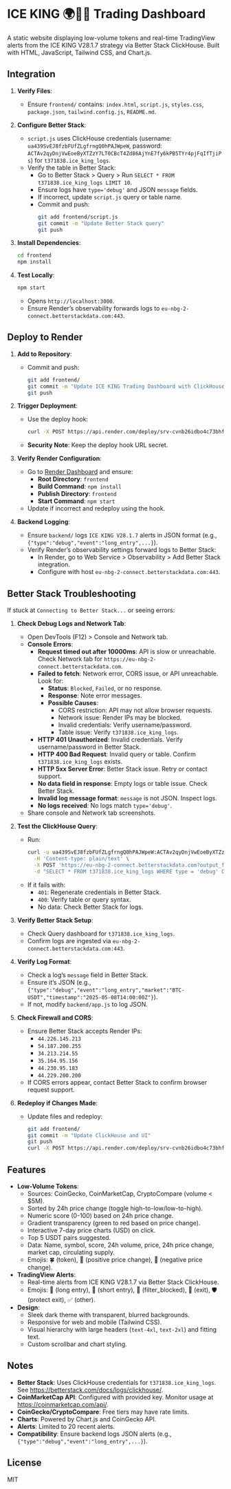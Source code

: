 # ICE KING 🌍🧊👑 Trading Dashboard

A static website displaying low-volume tokens and real-time TradingView alerts from the ICE KING V28.1.7 strategy via Better Stack ClickHouse. Built with HTML, JavaScript, Tailwind CSS, and Chart.js.

## Integration

1. **Verify Files**:
   - Ensure `frontend/` contains: `index.html`, `script.js`, `styles.css`, `package.json`, `tailwind.config.js`, `README.md`.

2. **Configure Better Stack**:
   - `script.js` uses ClickHouse credentials (username: `ua439SvEJ8fzbFUfZLgfrngQ0hPAJWpeW`, password: `ACTAv2qyDnjVwEoeByXTZzY7LT0CBcT4Zd86AjYnE7fy6kPB5TYr4pjFqIfTjiPs`) for `t371838.ice_king_logs`.
   - Verify the table in Better Stack:
     - Go to Better Stack > Query > Run `SELECT * FROM t371838.ice_king_logs LIMIT 10`.
     - Ensure logs have `type='debug'` and JSON `message` fields.
     - If incorrect, update `script.js` query or table name.
     - Commit and push:
       ```bash
       git add frontend/script.js
       git commit -m "Update Better Stack query"
       git push
       ```

3. **Install Dependencies**:
   ```bash
   cd frontend
   npm install
   ```

4. **Test Locally**:
   ```bash
   npm start
   ```
   - Opens `http://localhost:3000`.
   - Ensure Render’s observability forwards logs to `eu-nbg-2-connect.betterstackdata.com:443`.

## Deploy to Render

1. **Add to Repository**:
   - Commit and push:
     ```bash
     git add frontend/
     git commit -m "Update ICE KING Trading Dashboard with ClickHouse and UI"
     git push
     ```

2. **Trigger Deployment**:
   - Use the deploy hook:
     ```bash
     curl -X POST https://api.render.com/deploy/srv-cvnb26idbo4c73bhfjq0?key=kVx4mjdNEVc
     ```
   - **Security Note**: Keep the deploy hook URL secret.

3. **Verify Render Configuration**:
   - Go to [Render Dashboard](https://dashboard.render.com/) and ensure:
     - **Root Directory**: `frontend`
     - **Build Command**: `npm install`
     - **Publish Directory**: `frontend`
     - **Start Command**: `npm start`
   - Update if incorrect and redeploy using the hook.

4. **Backend Logging**:
   - Ensure `backend/` logs `ICE KING V28.1.7` alerts in JSON format (e.g., `{"type":"debug","event":"long_entry",...}`).
   - Verify Render’s observability settings forward logs to Better Stack:
     - In Render, go to Web Service > Observability > Add Better Stack integration.
     - Configure with host `eu-nbg-2-connect.betterstackdata.com:443`.

## Better Stack Troubleshooting

If stuck at `Connecting to Better Stack...` or seeing errors:

1. **Check Debug Logs and Network Tab**:
   - Open DevTools (F12) > Console and Network tab.
   - **Console Errors**:
     - **Request timed out after 10000ms**: API is slow or unreachable. Check Network tab for `https://eu-nbg-2-connect.betterstackdata.com`.
     - **Failed to fetch**: Network error, CORS issue, or API unreachable. Look for:
       - **Status**: `Blocked`, `Failed`, or no response.
       - **Response**: Note error messages.
       - **Possible Causes**:
         - CORS restriction: API may not allow browser requests.
         - Network issue: Render IPs may be blocked.
         - Invalid credentials: Verify username/password.
         - Table issue: Verify `t371838.ice_king_logs`.
     - **HTTP 401 Unauthorized**: Invalid credentials. Verify username/password in Better Stack.
     - **HTTP 400 Bad Request**: Invalid query or table. Confirm `t371838.ice_king_logs` exists.
     - **HTTP 5xx Server Error**: Better Stack issue. Retry or contact support.
     - **No data field in response**: Empty logs or table issue. Check Better Stack.
     - **Invalid log message format**: `message` is not JSON. Inspect logs.
     - **No logs received**: No logs match `type='debug'`.
   - Share console and Network tab screenshots.

2. **Test the ClickHouse Query**:
   - Run:
     ```bash
     curl -u ua439SvEJ8fzbFUfZLgfrngQ0hPAJWpeW:ACTAv2qyDnjVwEoeByXTZzY7LT0CBcT4Zd86AjYnE7fy6kPB5TYr4pjFqIfTjiPs \
       -H 'Content-type: plain/text' \
       -X POST 'https://eu-nbg-2-connect.betterstackdata.com?output_format_pretty_row_numbers=0' \
       -d "SELECT * FROM t371838.ice_king_logs WHERE type = 'debug' ORDER BY timestamp DESC LIMIT 10"
     ```
   - If it fails with:
     - `401`: Regenerate credentials in Better Stack.
     - `400`: Verify table or query syntax.
     - No data: Check Better Stack for logs.

3. **Verify Better Stack Setup**:
   - Check Query dashboard for `t371838.ice_king_logs`.
   - Confirm logs are ingested via `eu-nbg-2-connect.betterstackdata.com:443`.

4. **Verify Log Format**:
   - Check a log’s `message` field in Better Stack.
   - Ensure it’s JSON (e.g., `{"type":"debug","event":"long_entry","market":"BTC-USDT","timestamp":"2025-05-08T14:00:00Z"}`).
   - If not, modify `backend/app.js` to log JSON.

5. **Check Firewall and CORS**:
   - Ensure Better Stack accepts Render IPs:
     - `44.226.145.213`
     - `54.187.200.255`
     - `34.213.214.55`
     - `35.164.95.156`
     - `44.230.95.183`
     - `44.229.200.200`
   - If CORS errors appear, contact Better Stack to confirm browser request support.

6. **Redeploy if Changes Made**:
   - Update files and redeploy:
     ```bash
     git add frontend/
     git commit -m "Update ClickHouse and UI"
     git push
     curl -X POST https://api.render.com/deploy/srv-cvnb26idbo4c73bhfjq0?key=kVx4mjdNEVc
     ```

## Features

- **Low-Volume Tokens**:
  - Sources: CoinGecko, CoinMarketCap, CryptoCompare (volume < $5M).
  - Sorted by 24h price change (toggle high-to-low/low-to-high).
  - Numeric score (0-100) based on 24h price change.
  - Gradient transparency (green to red based on price change).
  - Interactive 7-day price charts (USD) on click.
  - Top 5 USDT pairs suggested.
  - Data: Name, symbol, score, 24h volume, price, 24h price change, market cap, circulating supply.
  - Emojis: 🍀 (token), 🤑 (positive price change), 🤮 (negative price change).
- **TradingView Alerts**:
  - Real-time alerts from ICE KING V28.1.7 via Better Stack ClickHouse.
  - Emojis: 🚀 (long entry), 🧪 (short entry), 🧊 (filter_blocked), 🏁 (exit), 🛡️ (protect exit), ✅ (other).
- **Design**:
  - Sleek dark theme with transparent, blurred backgrounds.
  - Responsive for web and mobile (Tailwind CSS).
  - Visual hierarchy with large headers (`text-4xl`, `text-2xl`) and fitting text.
  - Custom scrollbar and chart styling.

## Notes

- **Better Stack**: Uses ClickHouse credentials for `t371838.ice_king_logs`. See https://betterstack.com/docs/logs/clickhouse/.
- **CoinMarketCap API**: Configured with provided key. Monitor usage at https://coinmarketcap.com/api/.
- **CoinGecko/CryptoCompare**: Free tiers may have rate limits.
- **Charts**: Powered by Chart.js and CoinGecko API.
- **Alerts**: Limited to 20 recent alerts.
- **Compatibility**: Ensure backend logs JSON alerts (e.g., `{"type":"debug","event":"long_entry",...}`).

## License

MIT